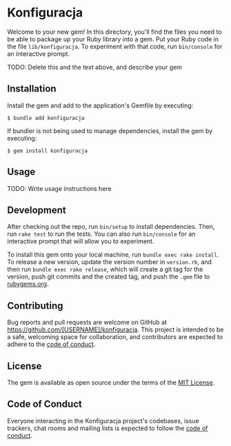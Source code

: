 # Konfiguracja

Welcome to your new gem! In this directory, you'll find the files you need to be able to package up your Ruby library into a gem. Put your Ruby code in the file `lib/konfiguracja`. To experiment with that code, run `bin/console` for an interactive prompt.

TODO: Delete this and the text above, and describe your gem

## Installation

Install the gem and add to the application's Gemfile by executing:

    $ bundle add konfiguracja

If bundler is not being used to manage dependencies, install the gem by executing:

    $ gem install konfiguracja

## Usage

TODO: Write usage instructions here

## Development

After checking out the repo, run `bin/setup` to install dependencies. Then, run `rake test` to run the tests. You can also run `bin/console` for an interactive prompt that will allow you to experiment.

To install this gem onto your local machine, run `bundle exec rake install`. To release a new version, update the version number in `version.rb`, and then run `bundle exec rake release`, which will create a git tag for the version, push git commits and the created tag, and push the `.gem` file to [rubygems.org](https://rubygems.org).

## Contributing

Bug reports and pull requests are welcome on GitHub at https://github.com/[USERNAME]/konfiguracja. This project is intended to be a safe, welcoming space for collaboration, and contributors are expected to adhere to the [code of conduct](https://github.com/[USERNAME]/konfiguracja/blob/main/CODE_OF_CONDUCT.md).

## License

The gem is available as open source under the terms of the [MIT License](https://opensource.org/licenses/MIT).

## Code of Conduct

Everyone interacting in the Konfiguracja project's codebases, issue trackers, chat rooms and mailing lists is expected to follow the [code of conduct](https://github.com/[USERNAME]/konfiguracja/blob/main/CODE_OF_CONDUCT.md).
